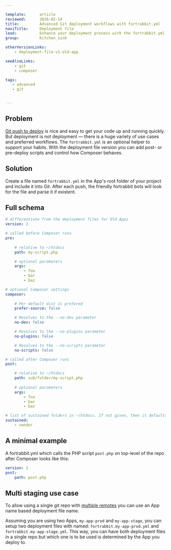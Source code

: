 ```yaml
---

template:      article
reviewed:      2016-02-14
title:         Advanced Git deployment workflows with fortrabbit.yml
naviTitle:     Deployment file
lead:          Enhance your deployment process with the fortrabbit.yml deployment file.
group:         Kitchen_sink

otherVersionLinks:
    - deployment-file-v1-old-app

seeAlsoLinks:
    - git
    - composer

tags:
   - advanced
   - git


---
```


## Problem

[Git push to deploy](git) is nice and easy to get your code up and running quickly. But deployment is not deployment — there is a huge variety of use cases and preferred workflows. The `fortrabbit.yml` is an optional helper to support your habits. With the deployment file version you can add post- or pre-deploy scripts and control how Composer behaves.

## Solution

Create a file named `fortrabbit.yml` in the App's root folder of your project and include it into Git. After each push, the friendly fortrabbit bots will look for the file and parse it if existent.

## Full schema

```yml
# differentiate from the deployment files for Old Apps
version: 2

# called before Composer runs
pre:
    
    # relative to ~/htdocs
    path: my-script.php

    # optional parameters
    args:
        - foo
        - bar
        - baz

# optional Composer settings
composer:
    
    # Per default dist is prefered
    prefer-source: false

    # Resolves to the --no-dev parameter
    no-dev: false

    # Resolves to the --no-plugins parameter
    no-plugins: false

    # Resolves to the --no-scripts parameter
    no-scripts: false

# called after Composer runs
post:

    # relative to ~/htdocs
    path: sub/folder/my-script.php
    
    # optional parameters
    args:
        - foo
        - bar
        - baz

# list of sustained folders in ~/htdocs. If not given, then it defaults to the "vendor" folder
sustained:
    - vendor

```


## A minimal example

A fortrabbit.yml which calls the PHP script `post.php` on top-level of the repo after Composer looks like this:

```yml
version: 2
post:
    path: post.php

```

## Multi staging use case

To allow using a single git repo with [multiple remotes](multi-staging) you can use an App name based deployment file name.

Assuming you are using two Apps, `my-app-prod` and `my-app-stage`, you can setup two deployment files with named: `fortrabbit.my-app-prod.yml` and `fortrabbit.my-app-stage.yml`. This way, you can have both deployment files in a single repo but which one is to be used is determined by the App you deploy to.